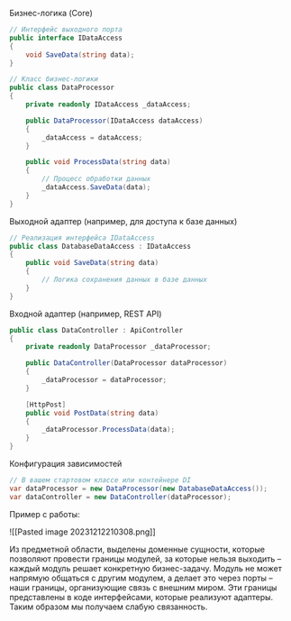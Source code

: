 Бизнес-логика (Core)
```cs
// Интерфейс выходного порта
public interface IDataAccess
{
    void SaveData(string data);
}

// Класс бизнес-логики
public class DataProcessor
{
    private readonly IDataAccess _dataAccess;

    public DataProcessor(IDataAccess dataAccess)
    {
        _dataAccess = dataAccess;
    }

    public void ProcessData(string data)
    {
        // Процесс обработки данных
        _dataAccess.SaveData(data);
    }
}

```

Выходной адаптер (например, для доступа к базе данных)
```cs
// Реализация интерфейса IDataAccess
public class DatabaseDataAccess : IDataAccess
{
    public void SaveData(string data)
    {
        // Логика сохранения данных в базе данных
    }
}

```

Входной адаптер (например, REST API)
```cs
public class DataController : ApiController
{
    private readonly DataProcessor _dataProcessor;

    public DataController(DataProcessor dataProcessor)
    {
        _dataProcessor = dataProcessor;
    }

    [HttpPost]
    public void PostData(string data)
    {
        _dataProcessor.ProcessData(data);
    }
}

```

Конфигурация зависимостей
```cs
// В вашем стартовом классе или контейнере DI
var dataProcessor = new DataProcessor(new DatabaseDataAccess());
var dataController = new DataController(dataProcessor);

```


Пример с работы:

![[Pasted image 20231212210308.png]]

Из предметной области, выделены доменные сущности, которые позволяют провести границы модулей, за которые нельзя выходить – каждый модуль решает конкретную бизнес-задачу. Модуль не может напрямую общаться с другим модулем, а делает это через порты – наши границы, организующие связь с внешним миром. Эти границы представлены в коде интерфейсами, которые реализуют адаптеры. Таким образом мы получаем слабую связанность.